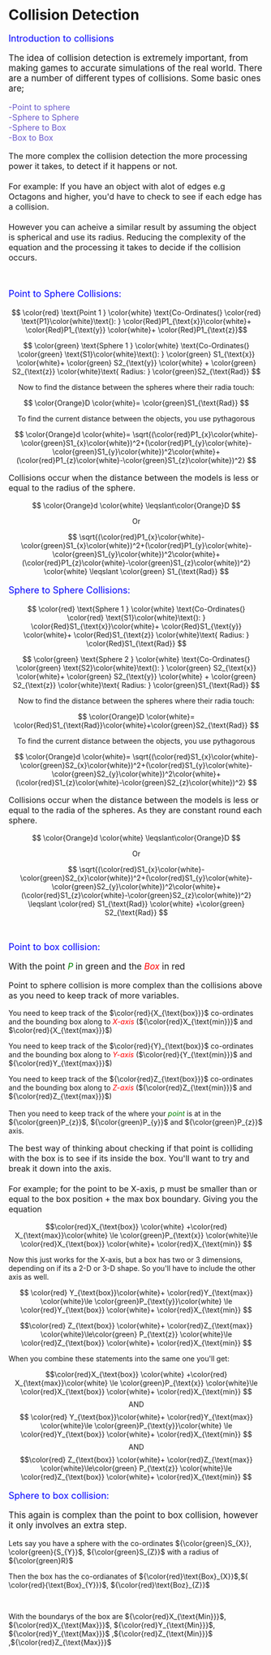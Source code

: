 # Collision Detection

<script defer>
    // for Anki 2.1
    MathJax.Hub.Config({ TeX: { extensions: ["color.js"] }});
</script>
<script type="text/x-mathjax-config">
    MathJax.Hub.processSectionDelay = 0;
    MathJax.Hub.Config({
        TeX: { extensions: ["color.js"] },
        messageStyle: 'none',
        showProcessingMessages: false,
        tex2jax: {
            inlineMath: [ ['$','$'], ['\\(','\\)'] ],
            displayMath: [ ['$$','$$'], ['\\[','\\]'] ],
            processEscapes: true
        }
        });
</script>
<script type="text/javascript">
    (function () {
        if (typeof MathJax === "undefined") {
            var script = document.createElement('script');
            script.type = 'text/javascript';
            script.src = 'https://cdnjs.cloudflare.com/ajax/libs/mathjax/2.7.1/MathJax.js?config=TeX-MML-AM_CHTML';
            document.body.appendChild(script);
        }
    })();
</script>

<p style="font-size:18px;color:blue">
    Introduction to collisions
</p>

<p style="font-size:17px">
The idea of collision detection is extremely important, from making games to accurate simulations of the real world. There are a number of different types of collisions. Some basic ones are;
 </p>

<p style="font-size:16px;color:slateblue">
    -Point to sphere<br>
    -Sphere to Sphere<br>
    -Sphere to Box<br>
    -Box to Box
</p>

<p style="font-size:16px">
    The more complex the collision detection the more processing power it takes, to detect if it happens or not.
    <br><br>
    For example: If you have an object with alot of edges e.g Octagons  and higher, you'd have to check to see if each edge has a collision.<br><br> 
    However you can acheive a similar result by assuming the object is spherical and use its radius. Reducing the complexity of the equation and the processing it takes to decide if the collision occurs.
</p>
<br>
<p style="font-size:18px;color:Blue">
    Point to Sphere Collisions:
</p>

$$ \color{red} \text{Point 1 } \color{white} \text{Co-Ordinates(} \color{red} \text{P1}\color{white}\text{): }  \color{Red}P1_{\text{x}}\color{white}+ \color{Red}P1_{\text{y}} \color{white}+ \color{Red}P1_{\text{z}}$$

$$ 
    \color{green} \text{Sphere 1 } \color{white} \text{Co-Ordinates(} \color{green} \text{S1}\color{white}\text{): } 
    \color{green} S1_{\text{x}} \color{white}+ \color{green} S2_{\text{y}} \color{white} + \color{green} S2_{\text{z}} \color{white}\text{ Radius: } \color{green}S2_{\text{Rad}}
$$

$$ 
    \text{Now to find the distance between the spheres where their radia touch:}
 $$

$$ 
    \color{Orange}D \color{white}= \color{green}S1_{\text{Rad}}
$$

$$ 
    \text{To find the current distance between the objects, you use pythagorous}
 $$

 $$ 
    \color{Orange}d \color{white}= \sqrt{(\color{red}P1_{x}\color{white}-\color{green}S1_{x}\color{white})^2+(\color{red}P1_{y}\color{white}-\color{green}S1_{y}\color{white})^2\color{white}+(\color{red}P1_{z}\color{white}-\color{green}S1_{z}\color{white})^2}
$$

<p style="font-size:16px ">
    Collisions occur when the distance between the models is less or equal to the radius of the sphere.
</p>

$$ 
    \color{Orange}d \color{white} \leqslant\color{Orange}D
$$

$$
    \text{Or}
$$

$$ 
    \sqrt{(\color{red}P1_{x}\color{white}-\color{green}S1_{x}\color{white})^2+(\color{red}P1_{y}\color{white}-\color{green}S1_{y}\color{white})^2\color{white}+(\color{red}P1_{z}\color{white}-\color{green}S1_{z}\color{white})^2} \color{white} \leqslant \color{green} S1_{\text{Rad}}
$$


<p style="font-size:18px;color:Blue">
    Sphere to Sphere Collisions:
</p>

$$ 
    \color{red} \text{Sphere 1 } \color{white} \text{Co-Ordinates(} \color{red} \text{S1}\color{white}\text{): }  \color{Red}S1_{\text{x}}\color{white}+ \color{Red}S1_{\text{y}} \color{white}+ \color{Red}S1_{\text{z}} \color{white}\text{ Radius: } \color{Red}S1_{\text{Rad}}
$$

$$ 
    \color{green} \text{Sphere 2 } \color{white} \text{Co-Ordinates(} \color{green} \text{S2}\color{white}\text{): } 
    \color{green} S2_{\text{x}} \color{white}+ \color{green} S2_{\text{y}} \color{white} + \color{green} S2_{\text{z}} \color{white}\text{ Radius: } \color{green}S1_{\text{Rad}}
$$

$$ 
    \text{Now to find the distance between the spheres where their radia touch:} 
$$

$$ 
    \color{Orange}D \color{white}= \color{Red}S1_{\text{Rad}}\color{white}+\color{green}S2_{\text{Rad}}
$$

$$ 
    \text{To find the current distance between the objects, you use pythagorous}
 $$

 $$ 
    \color{Orange}d \color{white}= \sqrt{(\color{red}S1_{x}\color{white}-\color{green}S2_{x}\color{white})^2+(\color{red}S1_{y}\color{white}-\color{green}S2_{y}\color{white})^2\color{white}+(\color{red}S1_{z}\color{white}-\color{green}S2_{z}\color{white})^2}
$$

<p style="font-size:16px ">
    Collisions occur when the distance between the models is less or equal to the radia of the spheres. As they are constant round each sphere.
</p>

$$ 
    \color{Orange}d \color{white} \leqslant\color{Orange}D
$$

$$
    \text{Or}
$$

$$ 
    \sqrt{(\color{red}S1_{x}\color{white}-\color{green}S2_{x}\color{white})^2+(\color{red}S1_{y}\color{white}-\color{green}S2_{y}\color{white})^2\color{white}+(\color{red}S1_{z}\color{white}-\color{green}S2_{z}\color{white})^2} \leqslant \color{red} S1_{\text{Rad}} \color{white} +\color{green} S2_{\text{Rad}} 
$$

<br>

<p style="font-size:18px;color:Blue">
    Point to box collision:
</p>

<p style="font-size:17px">
With the point <em style="color:green"> P</em> in green and the <em  style="color:red"> Box</em> in red </[]>

<p style="font-size:16px">
Point to sphere collision is more complex than the collisions above as you need to keep track of more variables. <br>

You need to keep track of the $\color{red}{X_{\text{box}}}$ co-ordinates and the bounding box along to <em style="color:red">X-axis</em> (${\color{red}X_{\text{min}}}$ and $\color{red}{X_{\text{max}}}$)<br> 

You need to keep track of the $\color{red}{Y}_{\text{box}}$ co-ordinates and the bounding box along to <em style="color:red">Y-axis</em> ($\color{red}{Y_{\text{min}}}$ and ${\color{red}Y_{\text{max}}}$)<br> 

You need to keep track of the ${\color{red}Z_{\text{box}}}$ co-ordinates and the bounding box along to <em style="color:red">Z-axis</em> (${\color{red}Z_{\text{min}}}$ and ${\color{red}Z_{\text{max}}}$)<br> <br>
Then you need to keep track of the where your <em style="color:green">point</em> is at in the ${\color{green}P_{z}}$, ${\color{green}P_{y}}$ and ${\color{green}P_{z}}$ axis.
</p>

<p style="font-size:16px">
The best way of thinking about checking if that point is colliding with the box is to see if its inside the box. You'll want to try and break it  down into the axis. <br><br>
For example; for the point to be X-axis, p must be smaller than or equal to  the box position + the max box boundary. Giving you the equation

$$\color{red}X_{\text{box}} \color{white} +\color{red} X_{\text{max}}\color{white} \le \color{green}P_{\text{x}} \color{white}\le \color{red}X_{\text{box}} \color{white}+ \color{red}X_{\text{min}} $$

Now this just works for the X-axis, but a box has two or 3 dimensions, depending on  if its a 2-D or 3-D shape. So you'll have to include the other axis as well.

$$ \color{red} Y_{\text{box}}\color{white}+  \color{red}Y_{\text{max}} \color{white}\le \color{green}P_{\text{y}}\color{white} \le \color{red}Y_{\text{box}} \color{white}+ \color{red}X_{\text{min}} $$

$$\color{red} Z_{\text{box}} \color{white}+ \color{red}Z_{\text{max}} \color{white}\le\color{green} P_{\text{z}} \color{white}\le \color{red}Z_{\text{box}} \color{white}+ \color{red}X_{\text{min}} $$

When you combine these statements into the same one you'll get:<br>

$$\color{red}X_{\text{box}} \color{white} +\color{red} X_{\text{max}}\color{white} \le \color{green}P_{\text{x}} \color{white}\le \color{red}X_{\text{box}} \color{white}+ \color{red}X_{\text{min}} $$
$$\text{ AND }$$
$$ \color{red} Y_{\text{box}}\color{white}+  \color{red}Y_{\text{max}} \color{white}\le \color{green}P_{\text{y}}\color{white} \le \color{red}Y_{\text{box}} \color{white}+ \color{red}X_{\text{min}} $$
$$ \text{ AND }$$
$$\color{red} Z_{\text{box}} \color{white}+ \color{red}Z_{\text{max}} \color{white}\le\color{green} P_{\text{z}} \color{white}\le \color{red}Z_{\text{box}} \color{white}+ \color{red}X_{\text{min}} $$

<p style="font-size:18px;color:Blue">
    Sphere to box collision:
</p>

<p style="font-size:17px">
This again is complex than the point to box collision, however it only involves an extra step.<br>

Lets say  you have a sphere with the co-ordinates ${\color{green}S_{X}}, \color{green}{S_{Y}}$, ${\color{green}S_{Z}}$ with a radius of ${\color{green}R}$<br>

Then the box has the co-ordianates of ${\color{red}\text{Box}_{X}}$,${ \color{red}{\text{Box}_{Y}}}$, ${\color{red}\text{Boz}_{Z}}$

<br>

With the boundarys of the box are ${\color{red}X_{\text{Min}}}$, ${\color{red}X_{\text{Max}}}$, ${\color{red}Y_{\text{Min}}}$, ${\color{red}Y_{\text{Max}}}$ ,${\color{red}Z_{\text{Min}}}$  ,${\color{red}Z_{\text{Max}}}$ </P>